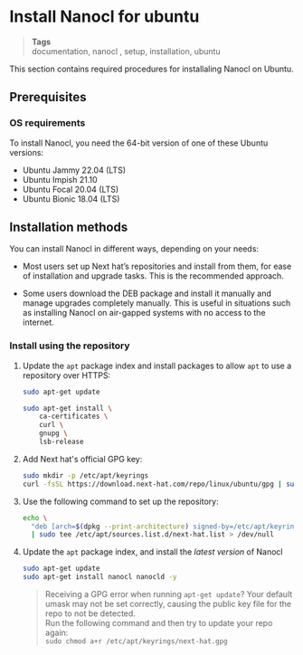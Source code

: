<h1 id="nxtmdoc-meta-title">Install Nanocl for ubuntu</h1>

<blockquote class="tags">
 <strong>Tags</strong>
 </br>
 <span id="nxtmdoc-meta-keywords">
  documentation, nanocl , setup, installation, ubuntu
 </span>
</blockquote>

<p id="nxtmdoc-meta-description">
This section contains required procedures for installaling Nanocl on Ubuntu.
</p>

## Prerequisites

### OS requirements

To install Nanocl, you need the 64-bit version of one of these Ubuntu versions:

- Ubuntu Jammy 22.04 (LTS)
- Ubuntu Impish 21.10
- Ubuntu Focal 20.04 (LTS)
- Ubuntu Bionic 18.04 (LTS)

## Installation methods

You can install Nanocl in different ways, depending on your needs:

- Most users set up Next hat’s repositories and install from them, for ease of
  installation and upgrade tasks. This is the recommended approach.

- Some users download the DEB package and install it manually and manage
  upgrades completely manually. This is useful in situations such as installing
  Nanocl on air-gapped systems with no access to the internet.

### Install using the repository

1. Update the `apt` package index and install packages to allow `apt` to use a
   repository over HTTPS:

   ```sh
   sudo apt-get update

   sudo apt-get install \
       ca-certificates \
       curl \
       gnupg \
       lsb-release
   ```
2. Add Next hat's official GPG key:

   ```sh
   sudo mkdir -p /etc/apt/keyrings
   curl -fsSL https://download.next-hat.com/repo/linux/ubuntu/gpg | sudo gpg --dearmor -o /etc/apt/keyrings/next-hat.gpg
   ```
3. Use the following command to set up the repository:

   ```sh
   echo \
     "deb [arch=$(dpkg --print-architecture) signed-by=/etc/apt/keyrings/next-hat.gpg] https://download.next-hat.com/repo/linux/ubuntu stable main" \
     | sudo tee /etc/apt/sources.list.d/next-hat.list > /dev/null
   ```
4. Update the `apt` package index, and install the _latest version_ of Nanocl

   ```sh
   sudo apt-get update
   sudo apt-get install nanocl nanocld -y
   ```

   > Receiving a GPG error when running `apt-get update`? Your default umask may
   > not be set correctly, causing the public key file for the repo to not be
   > detected.</br> Run the following command and then try to update your repo
   > again:</br> `sudo chmod a+r /etc/apt/keyrings/next-hat.gpg`
